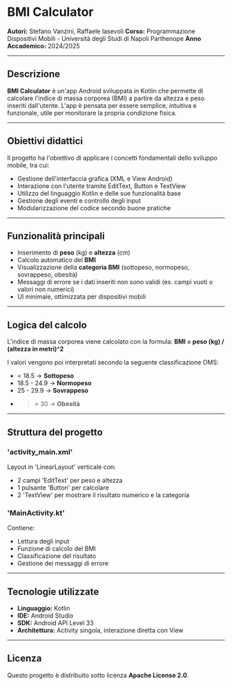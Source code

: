 # BMI Calculator

**Autori:** Stefano Vanzini, Raffaele Iasevoli
**Corso:** Programmazione Dispositivi Mobili - Università degli Studi di Napoli Parthenope
**Anno Accademico:** 2024/2025

---

## Descrizione 

**BMI Calculator** è un'app Android sviluppata in Kotlin che permette di calcolare l'indice di massa corporea (BMI) a partire da altezza e peso inseriti dall'utente. 
L'app è pensata per essere semplice, intuitiva e funzionale, utile per monitorare la propria condizione fisica.

---

## Obiettivi didattici

Il progetto ha l'obiettivo di applicare i concetti fondamentali dello sviluppo mobile, tra cui:

- Gestione dell'interfaccia grafica (XML e View Android)
- Interazione con l'utente tramite EditText, Button e TextView
- Utilizzo del linguaggio Kotlin e delle sue funzionalità base 
- Gestione degli eventi e controllo degli input 
- Modularizzazione del codice secondo buone pratiche

---

## Funzionalità principali

- Inserimento di **peso** (kg) e **altezza** (cm)
- Calcolo automatico del **BMI**
- Visualizzazione della **categoria BMI** (sottopeso, normopeso, sovrappeso, obesità)
- Messaggi di errore se i dati inseriti non sono validi (es. campi vuoti o valori non numerici)
- UI minimale, ottimizzata per dispositivi mobili

---

## Logica del calcolo

L'indice di massa corporea viene calcolato con la formula: 
**BMI = peso (kg) / (altezza in metri)^2**

I valori vengono poi interpretati secondo la seguente classificazione OMS:

- < 18.5 -> **Sottopeso**
- 18.5 - 24.9 -> **Normopeso**
- 25 - 29.9 -> **Sovrappeso**
- >= 30 -> **Obesità**

---

## Struttura del progetto

### 'activity_main.xml'
Layout in 'LinearLayout' verticale con:

- 2 campi 'EditText' per peso e altezza
- 1 pulsante 'Button' per calcolare
- 2 'TextView' per mostrare il risultato numerico e la categoria

### 'MainActivity.kt'
Contiene:

- Lettura degli input
- Funzione di calcolo del BMI
- Classificazione del risultato
- Gestione dei messaggi di errore

---

## Tecnologie utilizzate

- **Linguaggio:** Kotlin
- **IDE:** Android Studio
- **SDK:** Android API Level 33
- **Architettura:** Activity singola, interazione diretta con View

---

## Licenza

Questo progetto è distribuito sotto licenza **Apache License 2.0**. 
